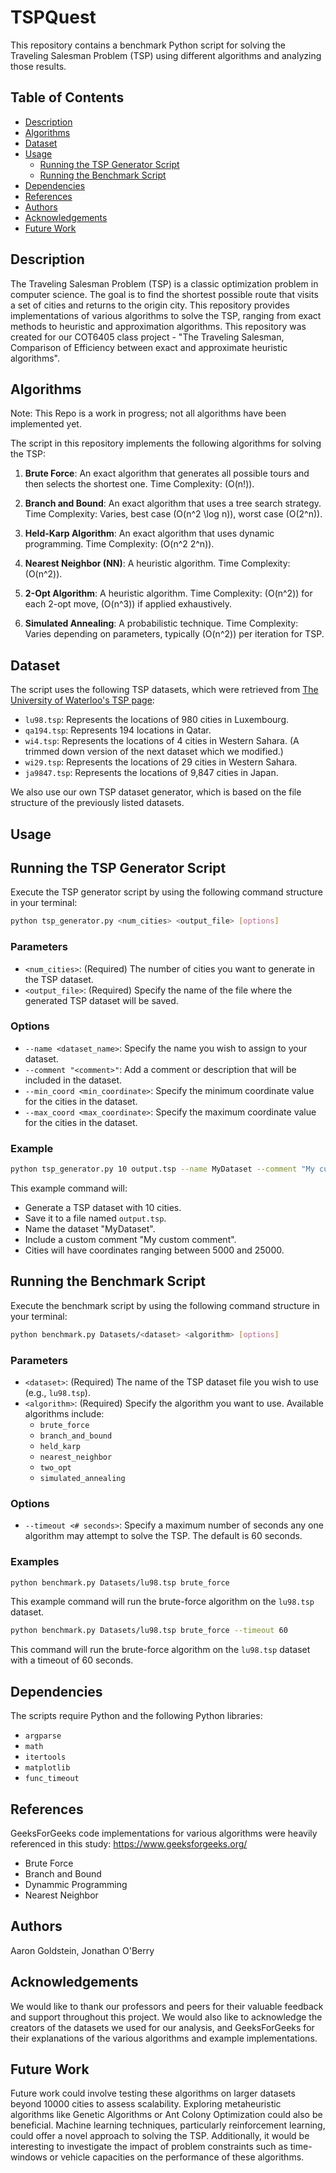 # TSPQuest

This repository contains a benchmark Python script for solving the Traveling Salesman Problem (TSP) using different algorithms and analyzing those results.

## Table of Contents

- [Description](#description)
- [Algorithms](#algorithms)
- [Dataset](#dataset)
- [Usage](#usage)
  - [Running the TSP Generator Script](#running-the-tsp-generator-script)
  - [Running the Benchmark Script](#running-the-benchmark-script)
- [Dependencies](#dependencies)
- [References](#references)
- [Authors](#authors)
- [Acknowledgements](#acknowledgements)
- [Future Work](#future-work)

## Description

The Traveling Salesman Problem (TSP) is a classic optimization problem in computer science. The goal is to find the shortest possible route that visits a set of cities and returns to the origin city. This repository provides implementations of various algorithms to solve the TSP, ranging from exact methods to heuristic and approximation algorithms.
This repository was created for our COT6405 class project - "The Traveling Salesman, Comparison of Efficiency between exact and approximate heuristic algorithms".

## Algorithms

Note: This Repo is a work in progress; not all algorithms have been implemented yet.

The script in this repository implements the following algorithms for solving the TSP:

1. **Brute Force**: An exact algorithm that generates all possible tours and then selects the shortest one. Time Complexity: \(O(n!)\).

2. **Branch and Bound**: An exact algorithm that uses a tree search strategy. Time Complexity: Varies, best case \(O(n^2 \log n)\), worst case \(O(2^n)\).

3. **Held-Karp Algorithm**: An exact algorithm that uses dynamic programming. Time Complexity: \(O(n^2 2^n)\).

4. **Nearest Neighbor (NN)**: A heuristic algorithm. Time Complexity: \(O(n^2)\).

5. **2-Opt Algorithm**: A heuristic algorithm. Time Complexity: \(O(n^2)\) for each 2-opt move, \(O(n^3)\) if applied exhaustively.

6. **Simulated Annealing**: A probabilistic technique. Time Complexity: Varies depending on parameters, typically \(O(n^2)\) per iteration for TSP.

## Dataset

The script uses the following TSP datasets, which were retrieved from [The University of Waterloo's TSP page](https://www.math.uwaterloo.ca/tsp/world/countries.html):

- `lu98.tsp`: Represents the locations of 980 cities in Luxembourg.
- `qa194.tsp`: Represents 194 locations in Qatar.
- `wi4.tsp`: Represents the locations of 4 cities in Western Sahara. (A trimmed down version of the next dataset which we modified.)
- `wi29.tsp`: Represents the locations of 29 cities in Western Sahara.
- `ja9847.tsp`: Represents the locations of 9,847 cities in Japan.

We also use our own TSP dataset generator, which is based on the file structure of the previously listed datasets.

## Usage

## Running the TSP Generator Script

Execute the TSP generator script by using the following command structure in your terminal:

```bash
python tsp_generator.py <num_cities> <output_file> [options]
```

### Parameters

- `<num_cities>`: (Required) The number of cities you want to generate in the TSP dataset.
- `<output_file>`: (Required) Specify the name of the file where the generated TSP dataset will be saved.

### Options

- `--name <dataset_name>`: Specify the name you wish to assign to your dataset.
- `--comment "<comment>"`: Add a comment or description that will be included in the dataset.
- `--min_coord <min_coordinate>`: Specify the minimum coordinate value for the cities in the dataset.
- `--max_coord <max_coordinate>`: Specify the maximum coordinate value for the cities in the dataset.

### Example

```bash
python tsp_generator.py 10 output.tsp --name MyDataset --comment "My custom comment" --min_coord 5000 --max_coord 25000
```

This example command will:
- Generate a TSP dataset with 10 cities.
- Save it to a file named `output.tsp`.
- Name the dataset "MyDataset".
- Include a custom comment "My custom comment".
- Cities will have coordinates ranging between 5000 and 25000.



## Running the Benchmark Script

Execute the benchmark script by using the following command structure in your terminal:

```bash
python benchmark.py Datasets/<dataset> <algorithm> [options]
```

### Parameters

- `<dataset>`: (Required) The name of the TSP dataset file you wish to use (e.g., `lu98.tsp`).
- `<algorithm>`: (Required) Specify the algorithm you want to use. Available algorithms include:
  - `brute_force`
  - `branch_and_bound`
  - `held_karp`
  - `nearest_neighbor`
  - `two_opt`
  - `simulated_annealing`

### Options

- `--timeout <# seconds>`: Specify a maximum number of seconds any one algorithm may attempt to solve the TSP. The default is 60 seconds.

### Examples

```bash
python benchmark.py Datasets/lu98.tsp brute_force
```

This example command will run the brute-force algorithm on the `lu98.tsp` dataset.

```bash
python benchmark.py Datasets/lu98.tsp brute_force --timeout 60
```

This command will run the brute-force algorithm on the `lu98.tsp` dataset with a timeout of 60 seconds.


## Dependencies

The scripts require Python and the following Python libraries:

- `argparse`
- `math`
- `itertools`
- `matplotlib`
- `func_timeout`

## References

GeeksForGeeks code implementations for various algorithms were heavily referenced in this study: https://www.geeksforgeeks.org/

- Brute Force
- Branch and Bound
- Dynammic Programming
- Nearest Neighbor

## Authors

Aaron Goldstein, Jonathan O'Berry

## Acknowledgements

We would like to thank our professors and peers for their valuable feedback and support throughout this project. We would also like to acknowledge the creators of the datasets we used for our analysis, and GeeksForGeeks for their explanations of the various algorithms and example implementations.

## Future Work

Future work could involve testing these algorithms on larger datasets beyond 10000 cities to assess scalability. Exploring metaheuristic algorithms like Genetic Algorithms or Ant Colony Optimization could also be beneficial. Machine learning techniques, particularly reinforcement learning, could offer a novel approach to solving the TSP. Additionally, it would be interesting to investigate the impact of problem constraints such as time-windows or vehicle capacities on the performance of these algorithms.
